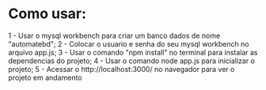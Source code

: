 # Como usar:

1 - Usar o mysql workbench para criar um banco dados de nome "automatebd";
2 - Colocar o usuario e senha do seu mysql workbench no arquivo app.js;
3 - Usar o comando "npm install" no terminal para instalar as dependencias do projeto;
4 - Usar o comando node app.js para inicializar o projeto;
5 - Acessar o http://localhost:3000/ no navegador para ver o projeto em andamento 


